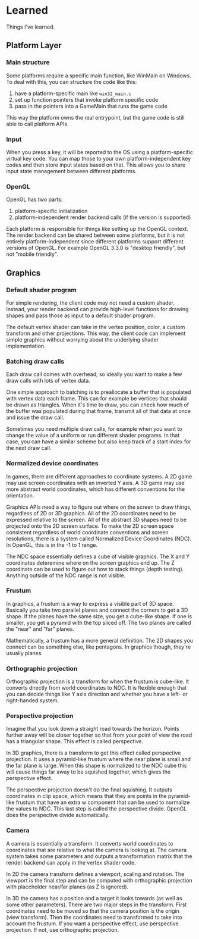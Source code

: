 # Learned

Things I've learned.

## Platform Layer

### Main structure

Some platforms require a specific main function, like WinMain on Windows. To deal with this,
you can structure the code like this:

1. have a platform-specific main like `win32_main.c`
2. set up function pointers that invoke platform specific code
3. pass in the pointers into a GameMain that runs the game code

This way the platform owns the real entrypoint, but the game code is still able to call
platform APIs.

### Input

When you press a key, it will be reported to the OS using a platform-specific virtual key code.
You can map those to your own platform-independent key codes and then store input states
based on that. This allows you to share input state management between different platforms.

### OpenGL

OpenGL has two parts:

1. platform-specific initialization
2. platform-independent render backend calls (if the version is supported)

Each platform is responsible for things like setting up the OpenGL context. The render backend can be shared between some platforms,
but it is not entirely platform-independent since different platforms support different versions of OpenGL.
For example OpenGL 3.3.0 is "desktop friendly", but not "mobile friendly".

## Graphics

### Default shader program

For simple rendering, the client code may not need a custom shader. Instead, your render backend can provide high-level functions for drawing shapes
and pass those as input to a default shader program.

The default vertex shader can take in the vertex position, color, a custom transform and other projections.
This way, the client code can implement simple graphics without worrying about the underlying shader implementation.

### Batching draw calls

Each draw call comes with overhead, so ideally you want to make a few draw calls with lots of vertex data.

One simple approach to batching is to preallocate a buffer that is populated with vertex data each frame. This can for example
be vertices that should be drawn as triangles. When it's time to draw, you can check how much of the buffer was populated during
that frame, transmit all of that data at once and issue the draw call.

Sometimes you need multiple draw calls, for example when you want to change the value of a uniform or run different shader programs.
In that case, you can have a similar scheme but also keep track of a start index for the next draw call.

### Normalized device coordinates

In games, there are different approaches to coordinate systems. A 2D game may use screen coordinates with an inverted Y axis.
A 3D game may use more abstract world coordinates, which has different conventions for the orientation.

Graphics APIs need a way to figure out where on the screen to draw things, regardless of 2D or 3D graphics.
All of the 2D coordinates need to be expressed relative to the screen. All of the abstract 3D shapes need to be
projected onto the 2D screen surface. To make the 2D screen space consistent regardless of world coordinate conventions
and screen resolutions, there is a system called Normalized Device Coordinates (NDC). In OpenGL, this is in the -1 to 1 range.

The NDC space essentially defines a cube of visible graphics. The X and Y coordinates deteremine where on the screen
graphics end up. The Z coordinate can be used to figure out how to stack things (depth testing). Anything outside of
the NDC range is not visible.

### Frustum

In graphics, a frustum is a way to express a visible part of 3D space. Basically you take two parallel planes and connect the corners
to get a 3D shape. If the planes have the same size, you get a cube-like shape. If one is smaller, you get a pyramid with the top sliced off.
The two planes are called the "near" and "far" planes.

Mathematically, a frustum has a more general definition. The 2D shapes you connect can be something else, like pentagons.
In graphics though, they're usually planes.

### Orthographic projection

Orthographic projection is a transform for when the frustum is cube-like. It converts directly from world coordinates
to NDC. It is flexible enough that you can decide things like Y axis direction and whether you have a left- or right-handed
system.

### Perspective projection

Imagine that you look down a straight road towards the horizon. Points further away will be closer together
so that from your point of view the road has a triangular shape. This effect is called perspective.

In 3D graphics, there is a transform to get this effect called perspective projection. It uses a pyramid-like frustum
where the near plane is small and the far plane is large. When this shape is normalized to the NDC cube this will cause
things far away to be squished together, which gives the perspective effect.

The perspective projection doesn't do the final squishing. It outputs coordinates in clip space, which means that
they are points in the pyramid-like frustum that have an extra w component that can be used to normalize the values to NDC.
This last step is called the perspective divide. OpenGL does the perspective divide automatically.

### Camera

A camera is essentially a transform. It converts world coordinates to coordinates that are relative to what the camera is looking at.
The camera system takes some parameters and outputs a transformation matrix that the render backend can apply in the vertex shader code.

In 2D the camera transform defines a viewport, scaling and rotation. The viewport is the final step and can be computed with orthographic projection with
placeholder near/far planes (as Z is ignored).

In 3D the camera has a position and a target it looks towards (as well as some other parameters). There are two major steps in the transform.
First coordinates need to be moved so that the camera position is the origin (view transform). Then the coordinates need to transformed
to take into account the frustum. If you want a perspective effect, use perspective projection. If not, use orthographic projection.
